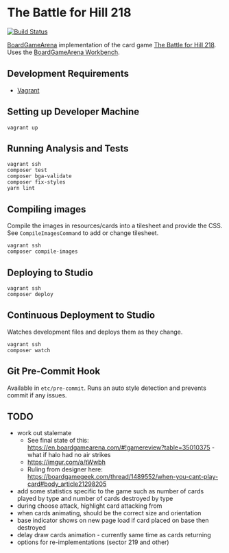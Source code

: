 # The Battle for Hill 218

[![Build Status](https://travis-ci.org/danielholmes/battle-for-hill-218.svg?branch=master)](https://travis-ci.org/danielholmes/battle-for-hill-218)

[BoardGameArena](https://boardgamearena.com/) implementation of the card game 
[The Battle for Hill 218](https://boardgamegeek.com/boardgame/32484/battle-hill-218). Uses the
[BoardGameArena Workbench](https://github.com/danielholmes/bga-workbench).


## Development Requirements

 - [Vagrant](https://www.vagrantup.com/)


## Setting up Developer Machine

```
vagrant up
```


## Running Analysis and Tests

```
vagrant ssh
composer test
composer bga-validate
composer fix-styles
yarn lint
```


## Compiling images

Compile the images in resources/cards into a tilesheet and provide the CSS. See `CompileImagesCommand` to add or change 
tilesheet.

```
vagrant ssh
composer compile-images
```


## Deploying to Studio

```
vagrant ssh
composer deploy
```


## Continuous Deployment to Studio

Watches development files and deploys them as they change.

```
vagrant ssh
composer watch
```


## Git Pre-Commit Hook

Available in `etc/pre-commit`. Runs an auto style detection and prevents commit if any issues.


## TODO

 - work out stalemate
   - See final state of this: https://en.boardgamearena.com/#!gamereview?table=35010375 - what if halo had no air strikes
   - https://imgur.com/a/tWwbh
   - Ruling from designer here: https://boardgamegeek.com/thread/1489552/when-you-cant-play-card#body_article21298205
 - add some statistics specific to the game such as number of cards played by type and number of cards destroyed by type
 - during choose attack, highlight card attacking from
 - when cards animating, should be the correct size and orientation
 - base indicator shows on new page load if card placed on base then destroyed
 - delay draw cards animation - currently same time as cards returning
 - options for re-implementations (sector 219 and other)
